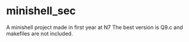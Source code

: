 # minishell_sec
A minishell project made in first year at N7
The best version is Q9.c and makefiles are not included.
